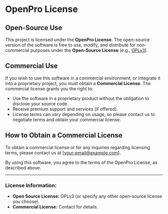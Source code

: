 # OpenPro License

## Open-Source Use

This project is licensed under the **OpenPro License**. The open-source version of the software is free to use, modify, and distribute for non-commercial purposes under the **Open-Source License** (e.g., [GPLv3](https://www.gnu.org/licenses/gpl-3.0.html)).

## Commercial Use

If you wish to use this software in a commercial environment, or integrate it into a proprietary project, you must obtain a **Commercial License**. The commercial license grants you the right to:

- Use the software in a proprietary product without the obligation to disclose your source code.
- Receive premium support and services (if offered).
- License terms can vary depending on usage, so please contact us to negotiate terms and obtain your commercial license.

## How to Obtain a Commercial License

To obtain a commercial license or for any inquiries regarding licensing terms, please contact us at [your-email@example.com].

By using this software, you agree to the terms of the OpenPro License, as described above.

---

### License Information:

- **Open Source License:** GPLv3 (or specify any other open-source license you choose).
- **Commercial License:** Contact for details.
